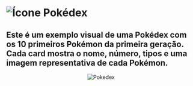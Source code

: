  # ![Ícone](https://imgur.com/rjbsVn5.png) Pokédex


Este é um exemplo visual de uma Pokédex com os 10 primeiros Pokémon da primeira geração. Cada card mostra o nome, número, tipos e uma imagem representativa de cada Pokémon.
---
<p align="center">
  <img src="https://imgur.com/4AjOkDo.png" alt="Pokedex" />
</p>

